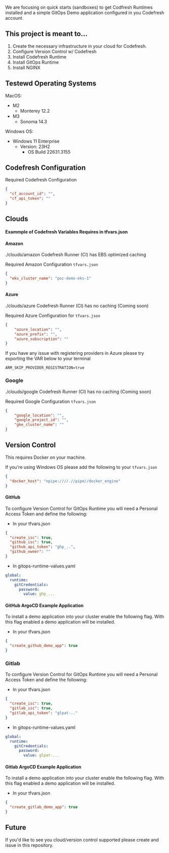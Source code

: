 We are focusing on quick starts (sandboxes) to get Codfresh Runtimes installed and a simple GitOps Demo application configured in you Codefresh account.

## This project is meant to...

1. Create the necessary infrastructure in your cloud for Codefresh.
1. Configure Version Control w/ Codefresh
1. Install Codefresh Runtime
1. Install GitOps Runtime
1. Install NGINX

## Testewd Operating Systems

MacOS:
- M2
  - Monterey 12.2
- M3
  - Sonoma 14.3

Windows OS:
- Windows 11 Enterprise
  - Version: 23H2 
    - OS Build 22631.3155

## Codefresh Configuration

Required Codefresh Configuration

```json
{
  "cf_account_id": "",
  "cf_api_token": ""
}
```

## Clouds

#### Exammple of Codefresh Variables Requires in tfvars.json

#### Amazon
./clouds/amazon
Codefresh Runner (CI) has EBS optimized caching

Required Amazon Configuration `tfvars.json`

```json
{
  "eks_cluster_name": "poc-demo-eks-1"
}
```

#### Azure
./clouds/azure
Codefresh Runner (CI) has no caching (Coming soon)

Required Azure Configuration for `tfvars.json`

```json
{
    "azure_location": "",
    "azure_prefix": "",
    "azure_subscription": ""
}
```

If you have any issue with registering providers in Azure please try exporting the VAR below to your terminal

`ARM_SKIP_PROVIDER_REGISTRATION=true`

### Google
./clouds/google
Codefresh Runner (CI) has no caching (Coming soon)

Required Google Configuration `tfvars.json`

```json
{
    "google_location": "",
    "google_project_id": "",
    "gke_cluster_name": ""
}
```

## Version Control

This requires Docker on your machine.

If you're using Windows OS please add the following to your `tfvars.json`

```json
{
  "docker_host": "npipe:////.//pipe//docker_engine"
}
```

#### GitHub


To configure Version Control for GitOps Runtime you will need a Personal Access Token and define the following:

- In your tfvars.json

```json
{
  "create_isc": true,
  "github_isc": true,
  "github_api_token": "ghp_..",
  "github_owner": ""
}
```

- In gitops-runtime-values.yaml

```yaml
global:
  runtime:
    gitCredentials:
      password: 
        value: ghp_...

```

#### GitHub ArgoCD Example Application

To install a demo application into your cluster enable the following flag.  With this flag enabled a demo application will be installed.

- In your tfvars.json

```json
{
  "create_github_demo_app": true
}
```

### Gitlab


To configure Version Control for GitOps Runtime you will need a Personal Access Token and define the following:

- In your tfvars.json

```json
{
  "create_isc": true,
  "gitlab_isc": true,
  "gitlab_api_token": "glpat-.."
}
```

- In gitops-runtime-values.yaml

```yaml
global:
  runtime:
    gitCredentials:
      password: 
        value: glpat-...

```

#### Gitlab ArgoCD Example Application

To install a demo application into your cluster enable the following flag.  With this flag enabled a demo application will be installed.

- In your tfvars.json

```json
{
  "create_gitlab_demo_app": true
}
```


## Future

If you'd like to see you cloud/version control supported please create and issue in this repository.
